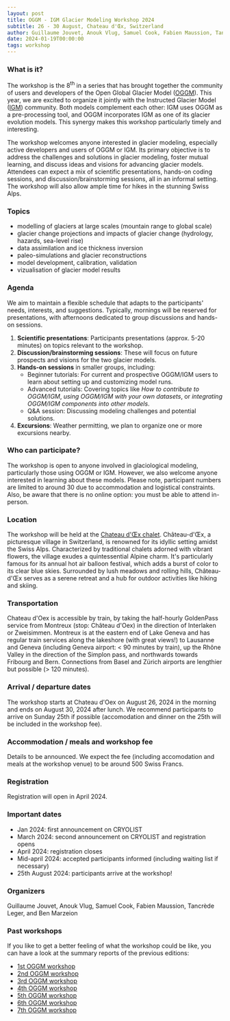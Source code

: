 ```yaml
---
layout: post
title: OGGM - IGM Glacier Modeling Workshop 2024
subtitle: 26 - 30 August, Chateau d'Œx, Switzerland
author: Guillaume Jouvet, Anouk Vlug, Samuel Cook, Fabien Maussion, Tancrède Leger, and Ben Marzeion
date: 2024-01-19T00:00:00
tags: workshop
---
```


### What is it?

The workshop is the 8<sup>th</sup> in a series that has brought together the community of users and developers of the Open Global Glacier Model ([OGGM](oggm.org)). This year, we are excited to organize it jointly with the Instructed Glacier Model ([IGM](https://github.com/jouvetg/igm)) community. Both models complement each other: IGM uses OGGM as a pre-processing tool, and OGGM incorporates IGM as one of its glacier evolution models. This synergy makes this workshop particularly timely and interesting.

The workshop welcomes anyone interested in glacier modeling, especially active developers and users of OGGM or IGM. Its primary objective is to address the challenges and solutions in glacier modeling, foster mutual learning, and discuss ideas and visions for advancing glacier models. Attendees can expect a mix of scientific presentations, hands-on coding sessions, and discussion/brainstorming sessions, all in an informal setting. The workshop will also allow ample time for hikes in the stunning Swiss Alps.

### Topics

- modelling of glaciers at large scales (mountain range to global scale)
- glacier change projections and impacts of glacier change (hydrology, hazards, sea-level rise)
- data assimilation and ice thickness inversion
- paleo-simulations and glacier reconstructions
- model development, calibration, validation
- vizualisation of glacier model results

### Agenda

We aim to maintain a flexible schedule that adapts to the participants' needs, interests, and suggestions. Typically, mornings will be reserved for presentations, with afternoons dedicated to group discussions and hands-on sessions.

1. <b>Scientific presentations</b>: Participants presentations (approx. 5-20 minutes) on topics relevant to the workshop.
3. <b>Discussion/brainstorming sessions</b>: These will focus on future prospects and visions for the two glacier models.
4. <b>Hands-on sessions</b> in smaller groups, including:
    - Beginner tutorials: For current and prospective OGGM/IGM users to learn about setting up and customizing model runs.
    - Advanced tutorials: Covering topics like <i>How to contribute to OGGM/IGM</i>, <i>using OGGM/IGM with your own datasets</i>, or <i>integrating OGGM/IGM components into other models</i>.
    - Q&A session: Discussing modeling challenges and potential solutions.
5.  <b>Excursions</b>: Weather permitting, we plan to organize one or more excursions nearby.

### Who can participate?

The workshop is open to anyone involved in glaciological modeling, particularly those using OGGM or IGM. However, we also welcome anyone interested in learning about these models. Please note, participant numbers are limited to around 30 due to accommodation and logistical constraints. Also, be aware that there is no online option: you must be able to attend in-person.

### Location

The workshop will be held at the [Chateau d'Œx chalet](https://fr.vieuxchalet.ch). Château-d'Œx, a picturesque village in Switzerland, is renowned for its idyllic setting amidst the Swiss Alps. Characterized by traditional chalets adorned with vibrant flowers, the village exudes a quintessential Alpine charm. It's particularly famous for its annual hot air balloon festival, which adds a burst of color to its clear blue skies. Surrounded by lush meadows and rolling hills, Château-d'Œx serves as a serene retreat and a hub for outdoor activities like hiking and skiing.

### Transportation

Chateau d'Oex is accessible by train, by taking the half-hourly GoldenPass service from Montreux (stop: Château d'Oex) in the direction of Interlaken or Zweisimmen. Montreux is at the eastern end of Lake Geneva and has regular train services along the lakeshore (with great views!) to Lausanne and Geneva (including Geneva airport: < 90 minutes by train), up the Rhône Valley in the direction of the Simplon pass, and northwards towards Fribourg and Bern. Connections from Basel and Zürich airports are lengthier but possible (> 120 minutes).

### Arrival / departure dates

The workshop starts at Chateau d'Oex on August 26, 2024 in the morning and ends on August 30, 2024 after lunch. We recommend participants to arrive on Sunday 25th if possible (accomodation and dinner on the 25th will be included in the workshop fee).

### Accommodation / meals and workshop fee

Details to be announced. We expect the fee (including accomodation and meals at the workshop venue) to be around 500 Swiss Francs.

### Registration

Registration will open in April 2024.

### Important dates

- Jan 2024: first announcement on CRYOLIST
- March 2024: second announcement on CRYOLIST and registration opens
- April 2024: registration closes
- Mid-april 2024: accepted participants informed (including waiting list if necessary)
- 25th August 2024: participants arrive at the workshop!

### Organizers

Guillaume Jouvet, Anouk Vlug, Samuel Cook, Fabien Maussion, Tancrède Leger, and Ben Marzeion

### Past workshops

If you like to get a better feeling of what the workshop could be like,
you can have a look at the summary reports of the previous editions:

- <u> <a href="{{ site.url }}/2016/02/11/1st-oggm-worshop-summary/"> 1st OGGM workshop </a> </u>
- <u> <a href="{{ site.url }}/2017/04/03/2nd-oggm-worshop-summary/"> 2nd OGGM workshop </a> </u>
- <u> <a href="{{ site.url }}/2018/06/29/3nd-oggm-worshop-summary/"> 3rd OGGM workshop </a> </u>
- <u> <a href="{{ site.url }}/2019/06/21/4st-oggm-worshop-summary/"> 4th OGGM workshop </a> </u>
- <u> <a href="{{ site.url }}/2021/10/12/5th-oggm-worshop-summary/"> 5th OGGM workshop </a> </u>
- <u> <a href="{{ site.url }}/2022/11/20/6st-oggm-worshop-summary/"> 6th OGGM workshop </a> </u>
- <u> <a href="{{ site.url }}/2023/09/07/7th-oggm-worshop-summary/"> 7th OGGM workshop </a> </u>
